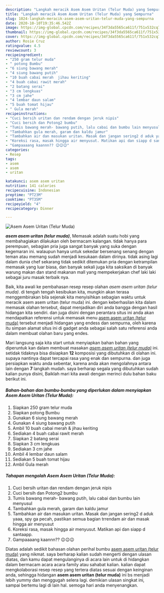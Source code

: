 ```yaml
---
description: "Langkah meracik Asem Asem Uritan (Telur Muda) yang Sempurna"
title: "Langkah meracik Asem Asem Uritan (Telur Muda) yang Sempurna"
slug: 1024-langkah-meracik-asem-asem-uritan-telur-muda-yang-sempurna
date: 2020-10-10T19:35:46.542Z
image: https://img-global.cpcdn.com/recipes/34f3da5565ca611f/751x532cq70/asem-asem-uritan-telur-muda-foto-resep-utama.jpg
thumbnail: https://img-global.cpcdn.com/recipes/34f3da5565ca611f/751x532cq70/asem-asem-uritan-telur-muda-foto-resep-utama.jpg
cover: https://img-global.cpcdn.com/recipes/34f3da5565ca611f/751x532cq70/asem-asem-uritan-telur-muda-foto-resep-utama.jpg
author: Rosie Cruz
ratingvalue: 4.5
reviewcount: 3
recipeingredient:
- "250 gram telur muda"
- " potong Bumbu"
- "6 siung bawang merah"
- "4 siung bawang putih"
- "10 buah cabai merah  jihau keriting"
- "4 buah cabai rawit merah"
- "2 batang serai"
- "3 cm lengkuas"
- "3 cm jahe"
- "4 lembar daun salam"
- "5 buah tomat hijau"
- " Gula merah"
recipeinstructions:
- "Cuci bersih uritan dan rendam dengan jeruk nipis"
- "Cuci bersih dan Potong2 bumbu"
- "Tumis bawang merah- bawang putih, lalu cabai dan bumbu lain menyusul"
- "Tambahkan gula merah, garam dan kaldu jamur"
- "Tambahkan air dan masukan uritan. Masak dan jangan sering2 d aduk yaaa, spy ga pecah, pastikan semua bagian trrendam air dan masak hingga air menyusut"
- "Koreksi rasa, masak hingga air menyusut. Matikan api dan siapp d santaapp."
- "Gampaaaang kaannn?? 😉😉😉"
categories:
- Resep
tags:
- asem
- asem
- uritan

katakunci: asem asem uritan 
nutrition: 141 calories
recipecuisine: Indonesian
preptime: "PT23M"
cooktime: "PT35M"
recipeyield: "4"
recipecategory: Dinner

---
```



![Asem Asem Uritan (Telur Muda)](https://img-global.cpcdn.com/recipes/34f3da5565ca611f/751x532cq70/asem-asem-uritan-telur-muda-foto-resep-utama.jpg)

<b><i>asem asem uritan (telur muda)</i></b>, Memasak adalah suatu hobi yang membahagiakan dilakukan oleh bermacam kalangan. tidak hanya para perempuan, sebagian pria juga sangat banyak yang suka dengan kegemaran ini. walaupun hanya untuk sekedar bersenang senang dengan teman atau memang sudah menjadi kesukaan dalam dirinya. tidak asing lagi dalam dunia chef sekarang tidak sedikit ditemukan pria dengan ketrampilan memasak yang luar biasa, dan banyak sekali juga kita saksikan di banyak warung makan dan stand makanan mall yang mempekerjakan chef laki laki sebagai juru masak terbaik nya.

Baik, kita awali ke pembahasan resep resep olahan <i>asem asem uritan (telur muda)</i>. di tengah tengah kesibukan kita, mungkin akan terasa menggembirakan bila sejenak kita menyisihkan sebagian waktu untuk meracik asem asem uritan (telur muda) ini. dengan keberhasilan kita dalam memasak olahan tersebut, dapat menjadikan diri anda bangga dengan hasil hidangan kita sendiri. dan juga disini dengan perantara situs ini anda akan mendapatkan referensi untuk memasak menu <u>asem asem uritan (telur muda)</u> tersebut menjadi hidangan yang endess dan sempurna, oleh karena itu simpan alamat situs ini di gadget anda sebagai salah satu referensi anda dalam membuat olahan baru yang endes.




Mari langsung saja kita start untuk menyiapkan bahan bahan yang diperuntuk kan dalam membuat masakan <u><i>asem asem uritan (telur muda)</i></u> ini. setidak tidaknya bisa disiapkan <b>12</b> komposisi yang dibutuhkan di olahan ini. supaya nantinya dapat tercapai rasa yang enak dan sempurna. dan juga persiapkan waktu anda sebentar, karena anda akan mengolahnya antara lain dengan <b>7</b> langkah mudah. saya berharap segala yang dibutuhkan sudah kalian punya disini, Baiklah mari kita awali dengan merinci dulu bahan baku berikut ini.

<!--inarticleads1-->

##### Bahan-bahan dan bumbu-bumbu yang diperlukan dalam menyiapkan Asem Asem Uritan (Telur Muda):

1. Siapkan 250 gram telur muda
1. Siapkan  potong Bumbu
1. Gunakan 6 siung bawang merah
1. Gunakan 4 siung bawang putih
1. Ambil 10 buah cabai merah &amp; jihau keriting
1. Sediakan 4 buah cabai rawit merah
1. Siapkan 2 batang serai
1. Siapkan 3 cm lengkuas
1. Sediakan 3 cm jahe
1. Ambil 4 lembar daun salam
1. Sediakan 5 buah tomat hijau
1. Ambil  Gula merah




<!--inarticleads2-->

##### Tahapan mengolah Asem Asem Uritan (Telur Muda):

1. Cuci bersih uritan dan rendam dengan jeruk nipis
1. Cuci bersih dan Potong2 bumbu
1. Tumis bawang merah- bawang putih, lalu cabai dan bumbu lain menyusul
1. Tambahkan gula merah, garam dan kaldu jamur
1. Tambahkan air dan masukan uritan. Masak dan jangan sering2 d aduk yaaa, spy ga pecah, pastikan semua bagian trrendam air dan masak hingga air menyusut
1. Koreksi rasa, masak hingga air menyusut. Matikan api dan siapp d santaapp.
1. Gampaaaang kaannn?? 😉😉😉




Diatas adalah sedikit bahasan olahan perihal bumbu <u>asem asem uritan (telur muda)</u> yang nikmat. saya berharap kalian sudah mengerti dengan ulasan diatas, dan kamu dapat mengulanginya di acara lain untuk di hidangkan dalam bermacam acara acara family atau sahabat kalian. kalian dapat mengkolaborasi resep resep yang tertera diatas sesuai dengan keinginan anda, sehingga hidangan <b>asem asem uritan (telur muda)</b> ini bs menjadi lebih yummy dan menggugah selera lagi. demikian ulasan singkat ini, sampai bertemu lagi di lain hal. semoga hari anda menyenangkan.
